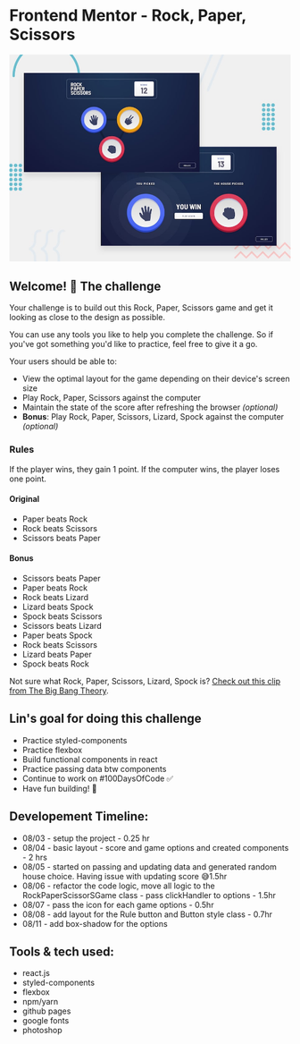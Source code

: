 # Frontend Mentor - Rock, Paper, Scissors

![Design preview for the Rock, Paper, Scissors coding challenge](./design/desktop-preview.jpg)

## Welcome! 👋 The challenge

Your challenge is to build out this Rock, Paper, Scissors game and get it looking as close to the design as possible.

You can use any tools you like to help you complete the challenge. So if you've got something you'd like to practice, feel free to give it a go.

Your users should be able to:

- View the optimal layout for the game depending on their device's screen size
- Play Rock, Paper, Scissors against the computer
- Maintain the state of the score after refreshing the browser _(optional)_
- **Bonus**: Play Rock, Paper, Scissors, Lizard, Spock against the computer _(optional)_

### Rules

If the player wins, they gain 1 point. If the computer wins, the player loses one point.

#### Original

- Paper beats Rock
- Rock beats Scissors
- Scissors beats Paper

#### Bonus

- Scissors beats Paper
- Paper beats Rock
- Rock beats Lizard
- Lizard beats Spock
- Spock beats Scissors
- Scissors beats Lizard
- Paper beats Spock
- Rock beats Scissors
- Lizard beats Paper
- Spock beats Rock

Not sure what Rock, Paper, Scissors, Lizard, Spock is? [Check out this clip from The Big Bang Theory](https://www.youtube.com/watch?v=iSHPVCBsnLw).

## Lin's goal for doing this challenge
- Practice styled-components 
- Practice flexbox
- Build functional components in react 
- Practice passing data btw components
- Continue to work on #100DaysOfCode ✅
- Have fun building! 🚀

## Developement Timeline: 
- 08/03 - setup the project - 0.25 hr
- 08/04 - basic layout - score and game options and created components - 2 hrs
- 08/05 - started on passing and updating data and generated random house choice. Having issue with updating score 😅1.5hr
- 08/06 - refactor the code logic, move all logic to the RockPaperScissorSGame class - pass clickHandler to options - 1.5hr
- 08/07 - pass the icon for each game options - 0.5hr
- 08/08 - add layout for the Rule button and Button style class - 0.7hr
- 08/11 - add box-shadow for the options
## Tools & tech used:
- react.js
- styled-components
- flexbox
- npm/yarn
- github pages
- google fonts
- photoshop
